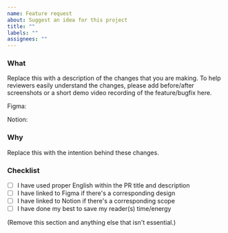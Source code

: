 ```yaml
---
name: Feature request
about: Suggest an idea for this project
title: ""
labels: ""
assignees: ""
---
```


### What

Replace this with a description of the changes that you are making. To help reviewers easily understand the changes, please add before/after screenshots or a short demo video recording of the feature/bugfix here.

Figma: 

Notion: 

### Why

Replace this with the intention behind these changes.

### Checklist

- [ ] I have used proper English within the PR title and description
- [ ] I have linked to Figma if there's a corresponding design
- [ ] I have linked to Notion if there's a corresponding scope
- [ ] I have done my best to save my reader(s) time/energy

(Remove this section and anything else that isn't essential.)
